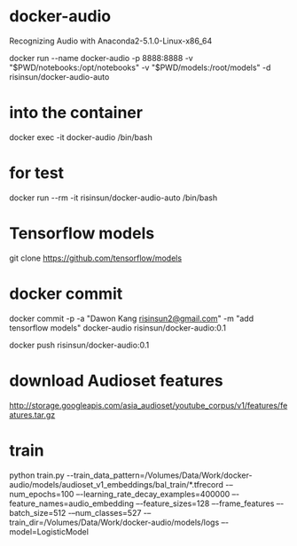 # docker-audio
Recognizing Audio with Anaconda2-5.1.0-Linux-x86_64

docker run --name docker-audio -p 8888:8888 -v "$PWD/notebooks:/opt/notebooks" -v "$PWD/models:/root/models" -d risinsun/docker-audio-auto

# into the container
docker exec -it docker-audio /bin/bash

# for test
docker run --rm -it risinsun/docker-audio-auto /bin/bash

# Tensorflow models
git clone https://github.com/tensorflow/models

# docker commit
docker commit -p -a "Dawon Kang <risinsun2@gmail.com>" -m "add tensorflow models" docker-audio risinsun/docker-audio:0.1

docker push risinsun/docker-audio:0.1

# download Audioset features
http://storage.googleapis.com/asia_audioset/youtube_corpus/v1/features/features.tar.gz

# train
python train.py --train_data_pattern=/Volumes/Data/Work/docker-audio/models/audioset_v1_embeddings/bal_train/*.tfrecord -–num_epochs=100 –-learning_rate_decay_examples=400000 –-feature_names=audio_embedding –-feature_sizes=128 –-frame_features –-batch_size=512 -–num_classes=527 -–train_dir=/Volumes/Data/Work/docker-audio/models/logs –-model=LogisticModel
